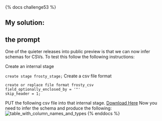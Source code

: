 {% docs challenge53 %}
## My solution:
## the prompt
One of the quieter releases into public preview is that we can now infer schemas for CSVs. To test this follow the following instructions:

Create an internal stage

`create stage frosty_stage;`
Create a csv file format
```
create or replace file format frosty_csv
field_optionally_enclosed_by = '"'
skip_header = 1;
```
PUT the following csv file into that internal stage. [Download Here](https://drive.google.com/file/d/1jbVUq4UY_feL_XOwfKZwl5YV_Ux0jw-O/view)
Now you need to infer the schema and produce the following:
![table_with_column_names_and_types](https://frostyfriday.org/wp-content/uploads/2023/07/2023-07-07_14-16-42.png)
{% enddocs %}